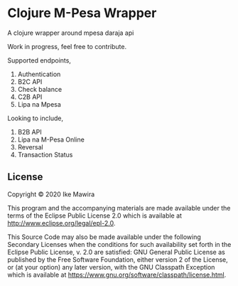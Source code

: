 # Clojure M-Pesa Wrapper

A clojure wrapper around mpesa daraja api

Work in progress, feel free to contribute.

Supported endpoints,
1. Authentication 
2. B2C API
3. Check balance
4. C2B API
5. Lipa na Mpesa

Looking to include, 
1. B2B API
2. Lipa na M-Pesa Online
3. Reversal
4. Transaction Status


## License

Copyright © 2020 Ike Mawira

This program and the accompanying materials are made available under the
terms of the Eclipse Public License 2.0 which is available at
http://www.eclipse.org/legal/epl-2.0.

This Source Code may also be made available under the following Secondary
Licenses when the conditions for such availability set forth in the Eclipse
Public License, v. 2.0 are satisfied: GNU General Public License as published by
the Free Software Foundation, either version 2 of the License, or (at your
option) any later version, with the GNU Classpath Exception which is available
at https://www.gnu.org/software/classpath/license.html.

